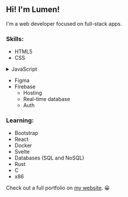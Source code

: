## Hi! I'm Lumen!

I'm a web developer focused on full-stack apps.

### Skills:
- HTML5
- CSS
<details>
  <summary>JavaScript</summary>
  
  - Node
  - Express
  - EJS
</details>

- Figma
- Firebase
  - Hosting
  - Real-time database
  - Auth

### Learning:
- Bootstrap
- React
- Docker
- Svelte
- Databases (SQL and NoSQL)
- Rust
- C
- x86

Check out a full portfolio on [my website](https:lumenkeyes.com). 😀
